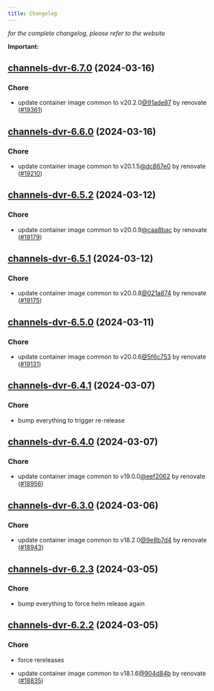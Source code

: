 ```yaml
---
title: Changelog
---
```



*for the complete changelog, please refer to the website*

**Important:**


## [channels-dvr-6.7.0](https://github.com/truecharts/charts/compare/channels-dvr-6.6.0...channels-dvr-6.7.0) (2024-03-16)

### Chore



- update container image common to v20.2.0[@91ade87](https://github.com/91ade87) by renovate ([#19361](https://github.com/truecharts/charts/issues/19361))


## [channels-dvr-6.6.0](https://github.com/truecharts/charts/compare/channels-dvr-6.5.2...channels-dvr-6.6.0) (2024-03-16)

### Chore



- update container image common to v20.1.5[@dc867e0](https://github.com/dc867e0) by renovate ([#19210](https://github.com/truecharts/charts/issues/19210))


## [channels-dvr-6.5.2](https://github.com/truecharts/charts/compare/channels-dvr-6.5.1...channels-dvr-6.5.2) (2024-03-12)

### Chore



- update container image common to v20.0.9[@caa8bac](https://github.com/caa8bac) by renovate ([#19179](https://github.com/truecharts/charts/issues/19179))


## [channels-dvr-6.5.1](https://github.com/truecharts/charts/compare/channels-dvr-6.5.0...channels-dvr-6.5.1) (2024-03-12)

### Chore



- update container image common to v20.0.8[@021a874](https://github.com/021a874) by renovate ([#19175](https://github.com/truecharts/charts/issues/19175))


## [channels-dvr-6.5.0](https://github.com/truecharts/charts/compare/channels-dvr-6.4.1...channels-dvr-6.5.0) (2024-03-11)

### Chore



- update container image common to v20.0.6[@5f6c753](https://github.com/5f6c753) by renovate ([#19131](https://github.com/truecharts/charts/issues/19131))


## [channels-dvr-6.4.1](https://github.com/truecharts/charts/compare/channels-dvr-6.4.0...channels-dvr-6.4.1) (2024-03-07)

### Chore



- bump everything to trigger re-release


## [channels-dvr-6.4.0](https://github.com/truecharts/charts/compare/channels-dvr-6.3.0...channels-dvr-6.4.0) (2024-03-07)

### Chore



- update container image common to v19.0.0[@eef2062](https://github.com/eef2062) by renovate ([#18956](https://github.com/truecharts/charts/issues/18956))


## [channels-dvr-6.3.0](https://github.com/truecharts/charts/compare/channels-dvr-6.2.3...channels-dvr-6.3.0) (2024-03-06)

### Chore



- update container image common to v18.2.0[@9e8b7d4](https://github.com/9e8b7d4) by renovate ([#18943](https://github.com/truecharts/charts/issues/18943))


## [channels-dvr-6.2.3](https://github.com/truecharts/charts/compare/channels-dvr-6.2.2...channels-dvr-6.2.3) (2024-03-05)

### Chore



- bump everything to force helm release again


## [channels-dvr-6.2.2](https://github.com/truecharts/charts/compare/channels-dvr-6.2.0...channels-dvr-6.2.2) (2024-03-05)

### Chore



- force rereleases

- update container image common to v18.1.6[@904d84b](https://github.com/904d84b) by renovate ([#18835](https://github.com/truecharts/charts/issues/18835))